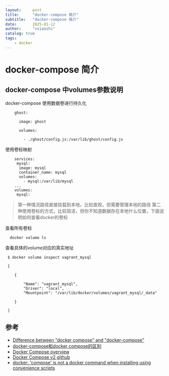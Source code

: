```yaml
---
layout:     post
title:      "docker-compose 简介"
subtitle:   "docker-compose 简介"
date:       2025-01-12
author:     "vxiaozhi"
catalog: true
tags:
    - docker
---
```


# docker-compose 简介

## docker-compose 中volumes参数说明

docker-compose 使用数据卷进行持久化

```
    ghost:  
    
      image: ghost
    
      volumes:
    
        - ./ghost/config.js:/var/lib/ghost/config.js

```

使用卷标映射

```
    services:
     mysql:  
      image: mysql
      container_name: mysql
      volumes:
        - mysql:/var/lib/mysql
    ...
    volumes:
     mysql:

```

>第一种情况路径直接挂载到本地，比较直观，但需要管理本地的路径
>第二种使用卷标的方式，比较简洁，但你不知道数据存在本地什么位置，下面说明如何查看docker的卷标

查看所有卷标

```
  docker volume ls 

```

查看具体的volume对应的真实地址

```
 $ docker volume inspect vagrant_mysql

 [
 
    {
 
        "Name": "vagrant_mysql",
        "Driver": "local",
        "Mountpoint": "/var/lib/docker/volumes/vagrant_mysql/_data"
 
    }
 
 ]

```

## 参考

- [Difference between "docker compose" and "docker-compose"](https://stackoverflow.com/questions/66514436/difference-between-docker-compose-and-docker-compose)
- [docker-compose和docker compose的区别](https://www.cnblogs.com/zhaodalei/p/17553269.html)
- [Docker Compose overview](https://docs.docker.com/compose/#install-on-linux)
- [Docker Compose v2 github](https://github.com/docker/compose)
- [docker: 'compose' is not a docker command when installing using convenience scripts](https://github.com/docker/compose/issues/8630)
